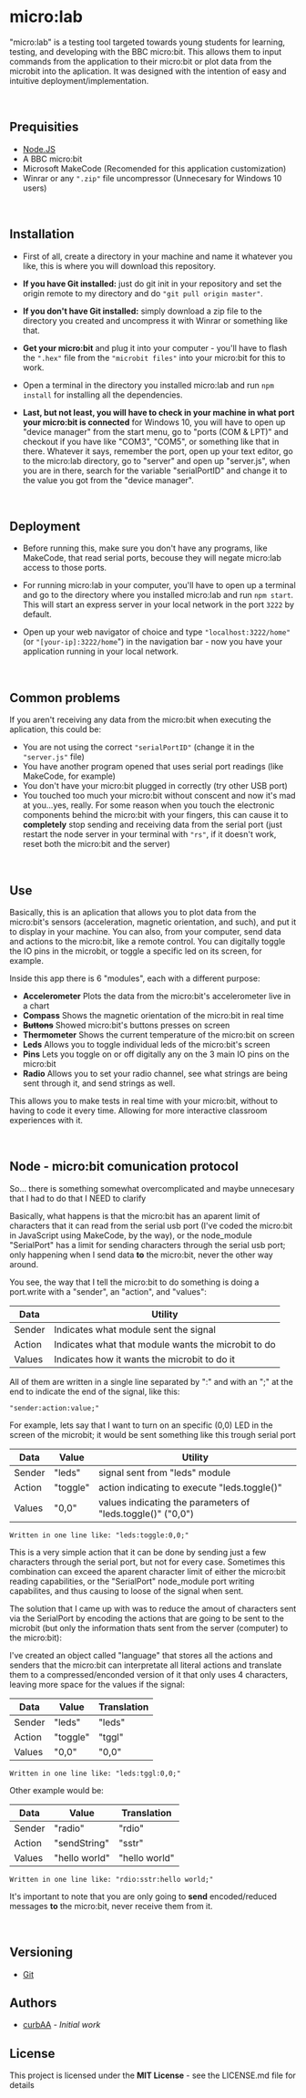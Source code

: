 # micro:lab
"micro:lab" is a testing tool targeted towards young students for learning, testing, and developing with the BBC micro:bit. This allows them to input commands from the application to their micro:bit or plot data from the microbit into the aplication. It was designed with the intention of easy and intuitive deployment/implementation. 

<br>

## Prequisities
- [Node.JS](https://nodejs.org/es/)
- A BBC micro:bit
- Microsoft MakeCode (Recomended for this application customization)
- Winrar or any `".zip"` file uncompressor (Unnecesary for Windows 10 users)

<br>

## Installation
- First of all, create a directory in your machine and name it whatever you like, this is where you will download this repository.

- **If you have Git installed:** just do git init in your repository and set the origin remote to my directory and do `"git pull origin master"`.

- **If you don't have Git installed:** simply download a zip file to the directory you created and uncompress it with Winrar or something like that.

- **Get your micro:bit** and plug it into your computer - you'll have to flash the `".hex"` file from the `"microbit files"` into your micro:bit for this to work.

- Open a terminal in the directory you installed micro:lab and run `npm install` for installing all the dependencies.

- **Last, but not least, you will have to check in your machine in what port your micro:bit is connected** for Windows 10, you will have to open up "device manager" from the start menu, go to "ports (COM & LPT)" and checkout if you have like "COM3", "COM5", or something like that in there. Whatever it says, remember the port, open up your text editor, go to the micro:lab directory, go to "server" and open up "server.js", when you are in there, search for the variable "serialPortID" and change it to the value you got from the "device manager".

<br>

## Deployment
- Before running this, make sure you don't have any programs, like MakeCode, that read serial ports, becouse they will negate micro:lab access to those ports.

- For running micro:lab in your computer, you'll have to open up a terminal and go to the directory where you installed micro:lab and run `npm start`. This will start an express server in your local network in the port `3222` by default.

- Open up your web navigator of choice and type `"localhost:3222/home"` (or `"[your-ip]:3222/home`") in the navigation bar - now you have your application running in your local network.

<br>

## Common problems
If you aren't receiving any data from the micro:bit when executing the aplication, this could be:
- You are not using the correct `"serialPortID"` (change it in the `"server.js"` file)
- You have another program opened that uses serial port readings (like MakeCode, for example)
- You don't have your micro:bit plugged in correctly (try other USB port)
- You touched too much your micro:bit without conscent and now it's mad at you...yes, really. For some reason when you touch the electronic components behind the micro:bit with your fingers, this can cause it to **completely** stop sending and receiving data from the serial port (just restart the node server in your terminal with `"rs"`, if it doesn't work, reset both the micro:bit and the server)

<br>

## Use
Basically, this is an aplication that allows you to plot data from the micro:bit's sensors (acceleration, magnetic orientation, and such), and put it to display in your machine. You can also, from your computer, send data and actions to the micro:bit, like a remote control. You can digitally toggle the IO pins in the microbit, or toggle a specific led on its screen, for example.

Inside this app there is 6 "modules", each with a different purpose:
- **Accelerometer**
Plots the data from the micro:bit's accelerometer live in a chart
- **Compass**
Shows the magnetic orientation of the micro:bit in real time
- **~~Buttons~~**
Showed micro:bit's buttons presses on screen
- **Thermometer**
Shows the current temperature of the micro:bit on screen
- **Leds**
Allows you to toggle individual leds of the micro:bit's screen
- **Pins**
Lets you toggle on or off digitally any on the 3 main IO pins on the micro:bit
- **Radio**
Allows you to set your radio channel, see what strings are being sent through it, and send strings as well.
 
This allows you to make tests in real time with your micro:bit, without to having to code it every time. Allowing for more interactive classroom experiences with it.

<br>

## Node - micro:bit comunication protocol
So... there is something somewhat overcomplicated and maybe unnecesary that I had to do that I NEED to clarify

Basically, what happens is that the micro:bit has an aparent limit of characters
that it can read from the serial usb port (I've coded the micro:bit in JavaScript
using MakeCode, by the way), or the node_module "SerialPort" has a limit for sending
characters through the serial usb port; only happening when I send data **to** the
micro:bit, never the other way around.

You see, the way that I tell the micro:bit to do something is doing a port.write
with a "sender", an "action", and "values":

|   Data    |                    Utility                         |
|-----------|----------------------------------------------------|
|   Sender  | Indicates what module sent the signal              |
|   Action  | Indicates what that module wants the microbit to do|
|   Values  | Indicates how it wants the microbit to do it       |

All of them are written in a single line separated by ":" and with an ";"
at the end to indicate the end of the signal, like this:

    "sender:action:value;"

For example, lets say that I want to turn on an specific (0,0) LED in the screen
of the microbit; it would be sent something like this trough serial port

|   Data    |  Value   |                        Utility                             |
|-----------|----------|------------------------------------------------------------|
|   Sender  | "leds"   | signal sent from "leds" module                             |
|   Action  | "toggle" | action indicating to execute "leds.toggle()"               |
|   Values  | "0,0"    | values indicating the parameters of "leds.toggle()" ("0,0")|

    Written in one line like: "leds:toggle:0,0;"

This is a very simple action that it can be done by sending just a few characters
through the serial port, but not for every case. Sometimes this combination can 
exceed the aparent character limit of either the micro:bit reading capabilities, or the 
"SerialPort" node_module port writing capabilites, and thus causing to loose of the
signal when sent.

The solution that I came up with was to reduce the amout of characters sent via the
SerialPort by encoding the actions that are going to be sent to the microbit (but only
the information thats sent from the server (computer) to the micro:bit):
    
I've created an object called "language" that stores all the actions and senders that
the micro:bit can interpretate all literal actions and translate them to a 
compressed/enconded version of it that only uses 4 characters, leaving more space for
the values if the signal:

|   Data    |  Value   |  Translation  |
|-----------|----------|---------------|
|   Sender  | "leds"   |    "leds"     |
|   Action  | "toggle" |    "tggl"     |
|   Values  | "0,0"    |    "0,0"      |

    Written in one line like: "leds:tggl:0,0;"

Other example would be:

|   Data    |       Value        |      Translation      |
|-----------|--------------------|-----------------------|
|  Sender   | "radio"            |  "rdio"               |
|  Action   | "sendString"       |  "sstr"               |
|  Values   | "hello world"      |  "hello world"        |

    Written in one line like: "rdio:sstr:hello world;"

It's important to note that you are only going to **send** encoded/reduced messages **to**
the micro:bit, never receive them from it.

<br>

## Versioning
- [Git](https://git-scm.com/)

## Authors
- [curbAA](https://github.com/curbAA) - *Initial work*

## License
This project is licensed under the **MIT License** - see the LICENSE.md file for details
